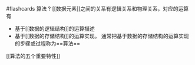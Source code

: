 
#flashcards 算法
?
[[数据元素]]之间的关系有逻辑关系和物理关系，对应的运算有
- 基于[[数据的逻辑结构]]的运算描述
- 基于[[数据的存储结构]]的运算实现。
通常把基于数据的存储结构的运算实现的步骤或过程称为==算法==


[[算法的五个重要特性]]
